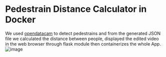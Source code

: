 # Pedestrain Distance Calculator in Docker
We used [opendatacam](https://github.com/opendatacam/opendatacam) to detect pedestrains and from the generated JSON file we calculated the distance between people, displayed the edited video in the web browser through flask module then containerizes the whole App.  
![image](https://github.com/Tonystark64/pedestrainDistanceDocker/tree/main/images/videoCapture.png "Video")

